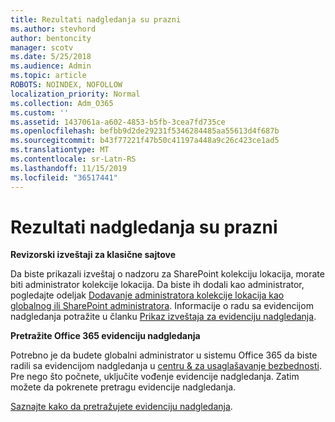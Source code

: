 ```yaml
---
title: Rezultati nadgledanja su prazni
ms.author: stevhord
author: bentoncity
manager: scotv
ms.date: 5/25/2018
ms.audience: Admin
ms.topic: article
ROBOTS: NOINDEX, NOFOLLOW
localization_priority: Normal
ms.collection: Adm_O365
ms.custom: ''
ms.assetid: 1437061a-a602-4853-b5fb-3cea7fd735ce
ms.openlocfilehash: befbb9d2de29231f5346284485aa55613d4f687b
ms.sourcegitcommit: b43f77221f47b50c41197a448a9c26c423ce1ad5
ms.translationtype: MT
ms.contentlocale: sr-Latn-RS
ms.lasthandoff: 11/15/2019
ms.locfileid: "36517441"
---
```

# <a name="auditing-results-are-blank"></a>Rezultati nadgledanja su prazni

 **Revizorski izveštaji za klasične sajtove**
  
Da biste prikazali izveštaj o nadzoru za SharePoint kolekciju lokacija, morate biti administrator kolekcije lokacija. Da biste ih dodali kao administrator, pogledajte odeljak [Dodavanje administratora kolekcije lokacija kao globalnog ili SharePoint administratora](https://go.microsoft.com/fwlink/?linkid=869390). Informacije o radu sa evidencijom nadgledanja potražite u članku [Prikaz izveštaja za evidenciju nadgledanja](https://go.microsoft.com/fwlink/?linkid=395237). 
  
 **Pretražite Office 365 evidenciju nadgledanja**
  
Potrebno je da budete globalni administrator u sistemu Office 365 da biste radili sa evidencijom nadgledanja u [centru &amp; za usaglašavanje bezbednosti](https://protection.office.com). Pre nego što počnete, uključite vođenje evidencije nadgledanja. Zatim možete da pokrenete pretragu evidencije nadgledanja. 
  
[Saznajte kako da pretražujete evidenciju nadgledanja](https://go.microsoft.com/fwlink/?linkid=708432).
  

